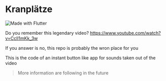 # Kranplätze

<img src="https://img.shields.io/badge/Made%20with-flutter-orange?style=for-the-badge&logo=Flutter" alt="Made with Flutter">

Do you remember this legendary video? https://www.youtube.com/watch?v=Ccll1mKk_3w

If you answer is no, this repo is probably the wron place for you

This is the code of an instant button like app for sounds taken out of the video

> More information are following in the future
